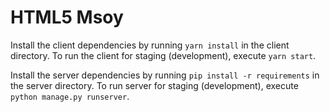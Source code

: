 # HTML5 Msoy
Install the client dependencies by running ```yarn install``` in the client directory. To run the client for staging (development), execute ```yarn start```.

Install the server dependencies by running ```pip install -r requirements``` in the server directory. To run server for staging (development), execute ```python manage.py runserver```.
